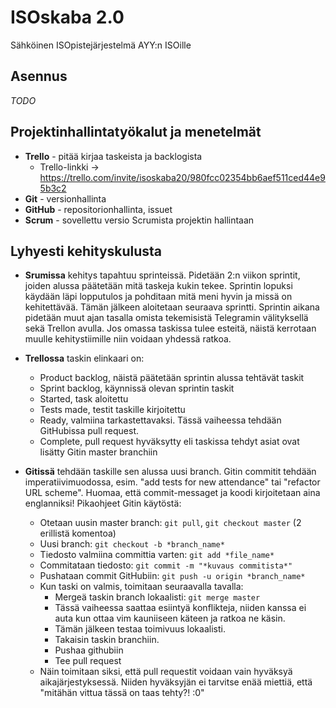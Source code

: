# ISOskaba 2.0
Sähköinen ISOpistejärjestelmä AYY:n ISOille

## Asennus

*TODO*

## Projektinhallintatyökalut ja menetelmät

- **Trello** - pitää kirjaa taskeista ja backlogista
  * Trello-linkki -> https://trello.com/invite/isoskaba20/980fcc02354bb6aef511ced44e95b3c2 
- **Git** - versionhallinta
- **GitHub** - repositorionhallinta, issuet
- **Scrum** - sovellettu versio Scrumista projektin hallintaan

## Lyhyesti kehityskulusta

- **Srumissa** kehitys tapahtuu sprinteissä. Pidetään 2:n viikon sprintit, joiden alussa päätetään mitä taskeja kukin tekee. Sprintin lopuksi käydään läpi lopputulos ja pohditaan mitä meni hyvin ja missä on kehitettävää. Tämän jälkeen aloitetaan seuraava sprintti. Sprintin aikana pidetään muut ajan tasalla omista tekemisistä Telegramin välityksellä sekä Trellon avulla. Jos omassa taskissa tulee esteitä, näistä kerrotaan muulle kehitystiimille niin voidaan yhdessä ratkoa. 
- **Trellossa** taskin elinkaari on:
  * Product backlog, näistä päätetään sprintin alussa tehtävät taskit
  * Sprint backlog, käynnissä olevan sprintin taskit
  * Started, task aloitettu
  * Tests made, testit taskille kirjoitettu
  * Ready, valmiina tarkastettavaksi. Tässä vaiheessa tehdään GitHubissa pull request.
  * Complete, pull request hyväksytty eli taskissa tehdyt asiat ovat lisätty Gitin master branchiin
  
- **Gitissä** tehdään taskille sen alussa uusi branch. Gitin commitit tehdään imperatiivimuodossa, esim. "add tests for new attendance" tai "refactor URL scheme". Huomaa, että commit-messaget ja koodi kirjoitetaan aina englanniksi! Pikaohjeet Gitin käytöstä:
  * Otetaan uusin master branch: `git pull`, `git checkout master` (2 erillistä komentoa)
  * Uusi branch: `git checkout -b *branch_name*`
  * Tiedosto valmiina committia varten: `git add *file_name*`
  * Commitataan tiedosto: `git commit -m "*kuvaus commitista*"`
  * Pushataan commit GitHubiin: `git push -u origin *branch_name*` 
  * Kun taski on valmis, toimitaan seuraavalla tavalla:
    * Mergeä taskin branch lokaalisti: `git merge master`
    * Tässä vaiheessa saattaa esiintyä konflikteja, niiden kanssa ei auta kun ottaa vim kauniiseen käteen ja ratkoa ne käsin.
    * Tämän jälkeen testaa toimivuus lokaalisti.
    * Takaisin taskin branchiin.
    * Pushaa githubiin
    * Tee pull request
  * Näin toimitaan siksi, että pull requestit voidaan vain hyväksyä aikajärjestyksessä. Niiden hyväksyjän ei tarvitse enää miettiä, että "mitähän vittua tässä on taas tehty?! :0" 
  
